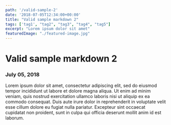 ```yaml
---
path: '/valid-sample-2'
date: '2018-07-05T12:34:00+00:00'
title: "Valid sample markdown 2"
tags: ['tag1', "tag2", "tag3", "tag4", "tag5"]
excerpt: "Lorem ipsum dolor sit amet"
featuredImage: "./featured-image.jpg"
---
```


# Valid sample markdown 2

### July 05, 2018

Lorem ipsum dolor sit amet, consectetur adipiscing elit, sed do eiusmod tempor incididunt ut labore et dolore magna aliqua. Ut enim ad minim veniam, quis nostrud exercitation ullamco laboris nisi ut aliquip ex ea commodo consequat. Duis aute irure dolor in reprehenderit in voluptate velit esse cillum dolore eu fugiat nulla pariatur. Excepteur sint occaecat cupidatat non proident, sunt in culpa qui officia deserunt mollit anim id est laborum.
